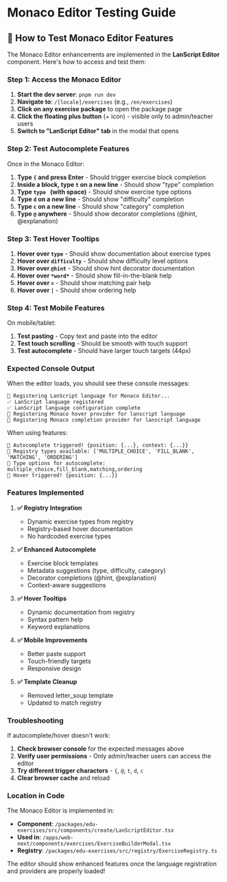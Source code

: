 # Monaco Editor Testing Guide

## 🎯 **How to Test Monaco Editor Features**

The Monaco Editor enhancements are implemented in the **LanScript Editor** component. Here's how to access and test them:

### **Step 1: Access the Monaco Editor**

1. **Start the dev server**: `pnpm run dev`
2. **Navigate to**: `/[locale]/exercises` (e.g., `/en/exercises`)
3. **Click on any exercise package** to open the package page
4. **Click the floating plus button** (+ icon) - visible only to admin/teacher users
5. **Switch to "LanScript Editor" tab** in the modal that opens

### **Step 2: Test Autocomplete Features**

Once in the Monaco Editor:

1. **Type `{` and press Enter** - Should trigger exercise block completion
2. **Inside a block, type `t` on a new line** - Should show "type" completion
3. **Type `type ` (with space)** - Should show exercise type options
4. **Type `d` on a new line** - Should show "difficulty" completion  
5. **Type `c` on a new line** - Should show "category" completion
6. **Type `@` anywhere** - Should show decorator completions (@hint, @explanation)

### **Step 3: Test Hover Tooltips**

1. **Hover over `type`** - Should show documentation about exercise types
2. **Hover over `difficulty`** - Should show difficulty level options
3. **Hover over `@hint`** - Should show hint decorator documentation
4. **Hover over `*word*`** - Should show fill-in-the-blank help
5. **Hover over ` = `** - Should show matching pair help
6. **Hover over ` | `** - Should show ordering help

### **Step 4: Test Mobile Features**

On mobile/tablet:
1. **Test pasting** - Copy text and paste into the editor
2. **Test touch scrolling** - Should be smooth with touch support
3. **Test autocomplete** - Should have larger touch targets (44px)

### **Expected Console Output**

When the editor loads, you should see these console messages:
```
🚀 Registering LanScript language for Monaco Editor...
✅ LanScript language registered
✅ LanScript language configuration complete
🔧 Registering Monaco hover provider for lanscript language
🔧 Registering Monaco completion provider for lanscript language
```

When using features:
```
🎯 Autocomplete triggered! {position: {...}, context: {...}}
🎯 Registry types available: ['MULTIPLE_CHOICE', 'FILL_BLANK', 'MATCHING', 'ORDERING']
🎯 Type options for autocomplete: multiple_choice,fill_blank,matching,ordering
🎯 Hover triggered! {position: {...}}
```

### **Features Implemented**

1. **✅ Registry Integration**
   - Dynamic exercise types from registry
   - Registry-based hover documentation
   - No hardcoded exercise types

2. **✅ Enhanced Autocomplete**
   - Exercise block templates
   - Metadata suggestions (type, difficulty, category)
   - Decorator completions (@hint, @explanation)
   - Context-aware suggestions

3. **✅ Hover Tooltips**
   - Dynamic documentation from registry
   - Syntax pattern help
   - Keyword explanations

4. **✅ Mobile Improvements**
   - Better paste support
   - Touch-friendly targets
   - Responsive design

5. **✅ Template Cleanup**
   - Removed letter_soup template
   - Updated to match registry

### **Troubleshooting**

If autocomplete/hover doesn't work:

1. **Check browser console** for the expected messages above
2. **Verify user permissions** - Only admin/teacher users can access the editor
3. **Try different trigger characters** - `{`, `@`, `t`, `d`, `c`
4. **Clear browser cache** and reload

### **Location in Code**

The Monaco Editor is implemented in:
- **Component**: `/packages/edu-exercises/src/components/create/LanScriptEditor.tsx`
- **Used in**: `/apps/web-next/components/exercises/ExerciseBuilderModal.tsx`
- **Registry**: `/packages/edu-exercises/src/registry/ExerciseRegistry.ts`

The editor should show enhanced features once the language registration and providers are properly loaded!